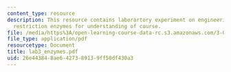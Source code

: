 ```yaml
---
content_type: resource
description: This resource contains laborartory experiment on engineering dna via
  restriction enzymes for understanding of course.
file: /media/https%3A/open-learning-course-data-rc.s3.amazonaws.com/3-034-organic-biomaterials-chemistry-fall-2005/26e443848ae6427389139ff50df430a3_lab3_enzymes.pdf
file_type: application/pdf
resourcetype: Document
title: lab3_enzymes.pdf
uid: 26e44384-8ae6-4273-8913-9ff50df430a3
---
```

